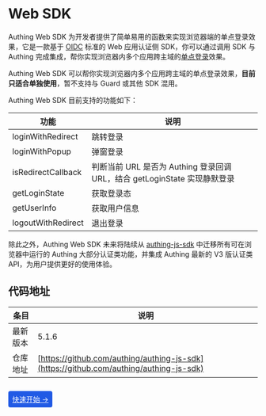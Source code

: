 # Web SDK

Authing Web SDK 为开发者提供了简单易用的函数来实现浏览器端的单点登录效果，它是一款基于 [OIDC](https://docs.authing.cn/v2/guides/federation/oidc.html) 标准的 Web 应用认证侧 SDK，你可以通过调用 SDK 与 Authing 完成集成，帮你实现浏览器内多个应用跨主域的[单点登录](https://docs.authing.cn/v2/guides/app-new/sso/)效果。

Authing Web SDK 可以帮你实现浏览器内多个应用跨主域的单点登录效果，**目前只适合单独使用**，暂不支持与 Guard 或其他 SDK 混用。

Authing Web SDK 目前支持的功能如下：

|功能|说明|
|----|----|
|loginWithRedirect|跳转登录|
|loginWithPopup|弹窗登录|
|isRedirectCallback|判断当前 URL 是否为 Authing 登录回调 URL，结合 getLoginState 实现静默登录|
|getLoginState|获取登录态|
|getUserInfo|获取用户信息|
|logoutWithRedirect|退出登录|

除此之外，Authing Web SDK 未来将陆续从 [authing-js-sdk](https://docs.authing.cn/v2/reference/sdk-for-node/authentication/) 中迁移所有可在浏览器中运行的 Authing 大部分认证类功能，并集成 Authing 最新的 V3 版认证类 API，为用户提供更好的使用体验。

## 代码地址

|条目|说明|
|-----|----|
|最新版本|5.1.6|
|仓库地址|[https://github.com/authing/authing-js-sdk](https://github.com/authing/authing-js-sdk)|

<br>

<span style="background-color: #215ae5; a:link:color:#FFF; padding:8px; border-radius: 4px;">
  <a href="./quick.html" style="color:#FFF;">快速开始 →</a>
</span>
